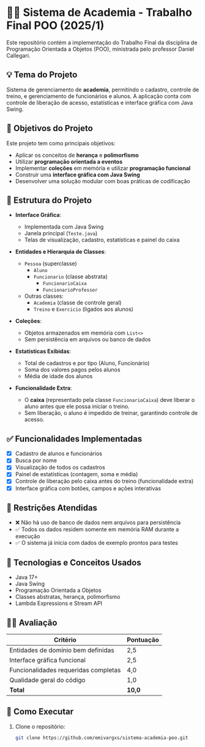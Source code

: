 # 🏋️‍♀️ Sistema de Academia - Trabalho Final POO (2025/1)

Este repositório contém a implementação do Trabalho Final da disciplina de Programação Orientada a Objetos (POO), ministrada pelo professor Daniel Callegari.

## 💡 Tema do Projeto

Sistema de gerenciamento de **academia**, permitindo o cadastro, controle de treino, e gerenciamento de funcionários e alunos. A aplicação conta com controle de liberação de acesso, estatísticas e interface gráfica com Java Swing.

## 🎯 Objetivos do Projeto

Este projeto tem como principais objetivos:

- Aplicar os conceitos de **herança** e **polimorfismo**
- Utilizar **programação orientada a eventos**
- Implementar **coleções** em memória e utilizar **programação funcional**
- Construir uma **interface gráfica com Java Swing**
- Desenvolver uma solução modular com boas práticas de codificação

## 🧱 Estrutura do Projeto

- **Interface Gráfica**:
  - Implementada com Java Swing
  - Janela principal (`Teste.java`)
  - Telas de visualização, cadastro, estatísticas e painel do caixa

- **Entidades e Hierarquia de Classes**:
  - `Pessoa` (superclasse)
    - `Aluno`
    - `Funcionario` (classe abstrata)
      - `FuncionarioCaixa`
      - `FuncionarioProfessor`
  - Outras classes:
    - `Academia` (classe de controle geral)
    - `Treino` e `Exercicio` (ligados aos alunos)

- **Coleções**:
  - Objetos armazenados em memória com `List<>`
  - Sem persistência em arquivos ou banco de dados

- **Estatísticas Exibidas**:
  - Total de cadastros e por tipo (Aluno, Funcionário)
  - Soma dos valores pagos pelos alunos
  - Média de idade dos alunos

- **Funcionalidade Extra**:
  - O **caixa** (representado pela classe `FuncionarioCaixa`) deve liberar o aluno antes que ele possa iniciar o treino.
  - Sem liberação, o aluno é impedido de treinar, garantindo controle de acesso.

## ✅ Funcionalidades Implementadas

- [x] Cadastro de alunos e funcionários
- [x] Busca por nome
- [x] Visualização de todos os cadastros
- [x] Painel de estatísticas (contagem, soma e média)
- [x] Controle de liberação pelo caixa antes do treino (funcionalidade extra)
- [x] Interface gráfica com botões, campos e ações interativas

## 🚫 Restrições Atendidas

- ❌ Não há uso de banco de dados nem arquivos para persistência
- ✅ Todos os dados residem somente em memória RAM durante a execução
- ✅ O sistema já inicia com dados de exemplo prontos para testes

## 🧪 Tecnologias e Conceitos Usados

- Java 17+
- Java Swing
- Programação Orientada a Objetos
- Classes abstratas, herança, polimorfismo
- Lambda Expressions e Stream API

## 👨‍🏫 Avaliação

| Critério                                 | Pontuação |
|------------------------------------------|-----------|
| Entidades de domínio bem definidas       | 2,5       |
| Interface gráfica funcional              | 2,5       |
| Funcionalidades requeridas completas     | 4,0       |
| Qualidade geral do código                | 1,0       |
| **Total**                                | **10,0**  |

## 🚀 Como Executar

1. Clone o repositório:
   ```bash
   git clone https://github.com/emivargxs/sistema-academia-poo.git
